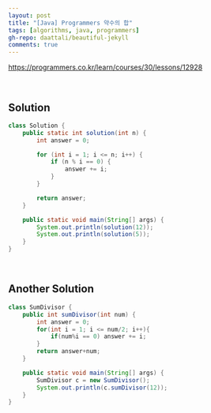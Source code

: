 ```yaml
---
layout: post
title: "[Java] Programmers 약수의 합"
tags: [algorithms, java, programmers]
gh-repo: daattali/beautiful-jekyll
comments: true
---
```


<https://programmers.co.kr/learn/courses/30/lessons/12928>

<br>


## Solution

```java
class Solution {
    public static int solution(int n) {
        int answer = 0;

        for (int i = 1; i <= n; i++) {
            if (n % i == 0) {
                answer += i;
            }
        }

        return answer;
    }

    public static void main(String[] args) {
        System.out.println(solution(12));
        System.out.println(solution(5));
    }
}
```

<br>

## Another Solution

```java
class SumDivisor {
    public int sumDivisor(int num) {
        int answer = 0;
        for(int i = 1; i <= num/2; i++){
            if(num%i == 0) answer += i;
        }
        return answer+num;
    }

    public static void main(String[] args) {
        SumDivisor c = new SumDivisor();
        System.out.println(c.sumDivisor(12));
    }
}
```
